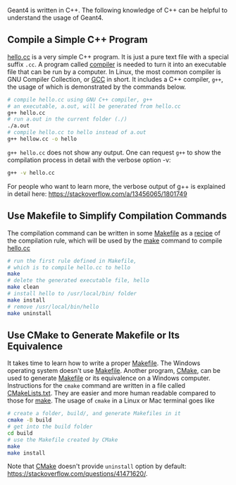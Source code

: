 Geant4 is written in C++. The following knowledge of C++ can be helpful to understand the usage of Geant4.

## Compile a Simple C++ Program

[hello.cc](hello.cc) is a very simple C++ program. It is just a pure text file with a special suffix `.cc`. A program called [compiler][] is needed to turn it into an executable file that can be run by a computer. In Linux, the most common compiler is GNU Compiler Collection, or [GCC][] in short. It includes a C++ compiler, `g++`, the usage of which is demonstrated by the commands below.

```sh
# compile hello.cc using GNU C++ compiler, g++
# an executable, a.out, will be generated from hello.cc
g++ hello.cc
# run a.out in the current folder (./)
./a.out
# compile hello.cc to hello instead of a.out
g++ hellow.cc -o hello
```

`g++ hello.cc` does not show any output. One can request `g++` to show the compilation process in detail with the verbose option -v:
```sh
g++ -v hello.cc
```
For people who want to learn more, the verbose output of g++ is explained in detail here: <https://stackoverflow.com/a/13456065/1801749>

## Use Makefile to Simplify Compilation Commands

The compilation command can be written in some [Makefile](Makefile) as a [recipe][] of the compilation rule, which will be used by the [make][] command to compile [hello.cc](hello.cc)

```sh
# run the first rule defined in Makefile,
# which is to compile hello.cc to hello
make
# delete the generated executable file, hello
make clean
# install hello to /usr/local/bin/ folder
make install
# remove /usr/local/bin/hello
make uninstall
```

## Use CMake to Generate Makefile or Its Equivalence

It takes time to learn how to write a proper [Makefile][]. The Windows operating system doesn't use [Makefile][]. Another program, [CMake][], can be used to generate [Makefile][] or its equivalence on a Windows computer. Instructions for the `cmake` command are written in a file called [CMakeLists.txt](CMakeLists.txt). They are easier and more human readable compared to those for [make][]. The usage of `cmake` in a Linux or Mac terminal goes like

```sh
# create a folder, build/, and generate Makefiles in it
cmake -B build
# get into the build folder
cd build
# use the Makefile created by CMake
make
make install
```

Note that [CMake][] doesn't provide `uninstall` option by default: <https://stackoverflow.com/questions/41471620/>.

[recipe]: https://www.gnu.org/software/make/manual/html_node/Recipes.html
[compiler]: https://en.wikipedia.org/wiki/Compiler
[GCC]: https://gcc.gnu.org
[Makefile]: https://opensource.com/article/18/8/what-how-makefile
[make]: https://www.gnu.org/software/make/manual/make.html
[CMake]: https://cmake.org
